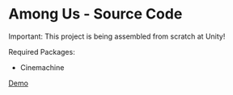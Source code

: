 # Among Us - Source Code

Important: This project is being assembled from scratch at Unity!

Required Packages:

- Cinemachine

[Demo](https://leozinh1.github.io/AmongUs-Release)
